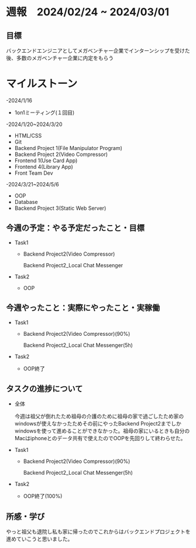 # 週報　2024/02/24 ~ 2024/03/01

## 目標
バックエンドエンジニアとしてメガベンチャー企業でインターンシップを受けた後、多数のメガベンチャー企業に内定をもらう

# マイルストーン
-2024/1/16
   - 1on1ミーティング(１回目)
     
-2024/1/20~2024/3/20
   - HTML/CSS
   - Git
   - Backend Project 1(File Manipulator Program)
   - Backend Project 2(Video Compressor)
   - Frontend 1(Use Card App)
   - Frontend 4(Library App)
   - Front Team Dev
     
-2024/3/21~2024/5/6
   - OOP
   - Database
   - Backend Project 3(Static Web Server)
   
## 今週の予定：やる予定だったこと・目標
- Task1
    - Backend Project2(Video Compressor)

        Backend Project2_Local Chat Messenger

- Task2
    - OOP


## 今週やったこと：実際にやったこと・実稼働
- Task1
    -  Backend Project2(Video Compressor)(90%)

        Backend Project2_Local Chat Messenger(5h)

- Task2
    - OOP終了


## タスクの進捗について
- 全体

    今週は祖父が倒れたため祖母の介護のために祖母の家で過ごしたため家のwindowsが使えなかったためその前にやったBackend Project2までしかwindowsを使って進めることができなかった。祖母の家にいるときも自分のMacはiphoneとのデータ共有で使えたのでOOPを先回りして終わらせた。

- Task1
    - Backend Project2(Video Compressor)(90%)

        Backend Project2_Local Chat Messenger(5h)

- Task2
    - OOP終了(100%)


## 所感・学び
やっと祖父も退院し私も家に帰ったのでこれからはバックエンドプロジェクトを進めていこうと思いました。